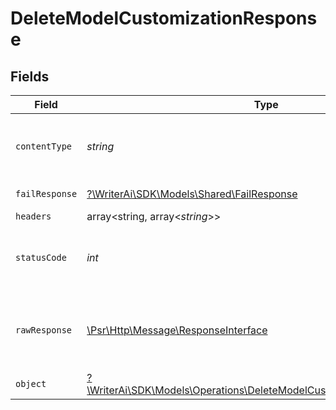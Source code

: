 # DeleteModelCustomizationResponse


## Fields

| Field                                                                                                                                    | Type                                                                                                                                     | Required                                                                                                                                 | Description                                                                                                                              |
| ---------------------------------------------------------------------------------------------------------------------------------------- | ---------------------------------------------------------------------------------------------------------------------------------------- | ---------------------------------------------------------------------------------------------------------------------------------------- | ---------------------------------------------------------------------------------------------------------------------------------------- |
| `contentType`                                                                                                                            | *string*                                                                                                                                 | :heavy_check_mark:                                                                                                                       | HTTP response content type for this operation                                                                                            |
| `failResponse`                                                                                                                           | [?\WriterAi\SDK\Models\Shared\FailResponse](../../models/shared/FailResponse.md)                                                         | :heavy_minus_sign:                                                                                                                       | Bad Request                                                                                                                              |
| `headers`                                                                                                                                | array<string, array<*string*>>                                                                                                           | :heavy_minus_sign:                                                                                                                       | N/A                                                                                                                                      |
| `statusCode`                                                                                                                             | *int*                                                                                                                                    | :heavy_check_mark:                                                                                                                       | HTTP response status code for this operation                                                                                             |
| `rawResponse`                                                                                                                            | [\Psr\Http\Message\ResponseInterface](https://www.php-fig.org/psr/psr-7/#33-psrhttpmessageresponseinterface)                             | :heavy_minus_sign:                                                                                                                       | Raw HTTP response; suitable for custom response parsing                                                                                  |
| `object`                                                                                                                                 | [?\WriterAi\SDK\Models\Operations\DeleteModelCustomizationResponseBody](../../models/operations/DeleteModelCustomizationResponseBody.md) | :heavy_minus_sign:                                                                                                                       | N/A                                                                                                                                      |